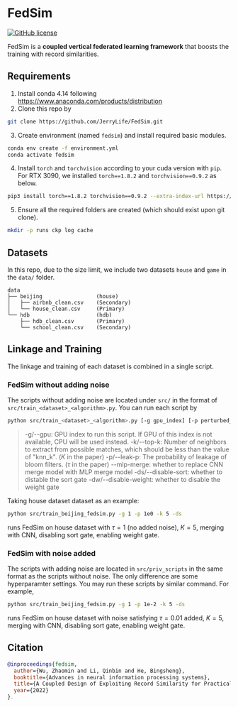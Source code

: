# FedSim
[![GitHub license](https://img.shields.io/github/license/Xtra-Computing/FedSim)](https://github.com/Xtra-Computing/FedSim/edit/main/LICENSE)

FedSim is a **coupled vertical federated learning framework** that boosts the training with record similarities.


## Requirements
1. Install conda 4.14 following https://www.anaconda.com/products/distribution
2. Clone this repo by
```bash
git clone https://github.com/JerryLife/FedSim.git
```
3. Create environment (named `fedsim`) and install required basic modules.
```bash
conda env create -f environment.yml
conda activate fedsim
```
4. Install `torch` and `torchvision` according to your cuda version with `pip`. For RTX 3090, we installed `torch==1.8.2` and `torchvision==0.9.2` as below.
```bash
pip3 install torch==1.8.2 torchvision==0.9.2 --extra-index-url https://download.pytorch.org/whl/lts/1.8/cu111
``` 
5. Ensure all the required folders are created (which should exist upon git clone).
```bash
mkdir -p runs ckp log cache
```
## Datasets
In this repo, due to the size limit, we include two datasets `house` and `game` in the `data/` folder.
```
data
├── beijing 				(house)
│   ├── airbnb_clean.csv	(Secondary)
│   └── house_clean.csv		(Primary)
└── hdb						(hdb)
    ├── hdb_clean.csv		(Primary)
    └── school_clean.csv	(Secondary)
```
## Linkage and Training
The linkage and training of each dataset is combined in a single script.
### FedSim without adding noise
The scripts without adding noise are located under `src/` in the format of `src/train_<dataset>_<algorithm>.py`. You can run each script by

```bash
python src/train_<dataset>_<algorithm>.py [-g gpu_index] [-p perturbed_noise_on_similarity] [-k number_of_neighbors] [--mlp-merge] [-ds] [-dw]
```
> -g/--gpu: GPU index to run this script. If GPU of this index is not available, CPU will be used instead.
> -k/--top-k: Number of neighbors to extract from possible matches, which should be less than the value of "knn_k". ($K$ in the paper)
> -p/--leak-p: The probability of leakage of bloom filters. ($\tau$ in the paper)
> --mlp-merge: whether to replace CNN merge model with MLP merge model
> -ds/--disable-sort: whether to distable the sort gate
> -dw/--disable-weight: whether to disable the weight gate

Taking house dataset dataset as an example:
```bash
python src/train_beijing_fedsim.py -g 1 -p 1e0 -k 5 -ds
```
runs FedSim on house dataset with $\tau=1$ (no added noise), $K=5$, merging with CNN, disabling sort gate, enabling weight gate.

### FedSim with noise added
The scripts with adding noise are located in `src/priv_scripts` in the same format as the scripts without noise. The only difference are some hyperparamter settings. You may run these scripts by similar command. For example,
```bash
python src/train_beijing_fedsim.py -g 1 -p 1e-2 -k 5 -ds
```
runs FedSim on house dataset with noise satisfying $\tau=0.01$ added, $K=5$, merging with CNN, disabling sort gate, enabling weight gate.

## Citation
```bib
@inproceedings{fedsim,
  author={Wu, Zhaomin and Li, Qinbin and He, Bingsheng},
  booktitle={Advances in neural information processing systems},
  title={A Coupled Design of Exploiting Record Similarity for Practical Vertical Federated Learning},
  year={2022}
}.
```


